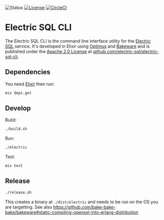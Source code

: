 ![Status](https://img.shields.io/badge/status-alpha-red.svg)
[![License](https://img.shields.io/badge/license-Apache-green.svg)](LICENSE.md)
[![CircleCI](https://circleci.com/gh/electric-sql/electric-sql-cli/tree/main.svg?style=shield&circle-token=67d43361b7c2aa039a0eef39d3617a9f481e54c5)](https://circleci.com/gh/electric-sql/electric-sql-cli/tree/main)

# Electric SQL CLI

The Electric SQL CLI is the command line interface utility for the [Electric SQL](https://electricdb-sql.com) service. It's developed in Elixir using [Optimus](https://github.com/funbox/optimus) and [Bakeware](https://github.com/bake-bake-bake/bakeware) and is published under the [Apache 2.0 License](https://github.com/electric-sql/electric-sql-cli/blob/master/LICENSE) at [github.com/electric-sql/electric-sql-cli](https://github.com/electric-sql/electric-sql-cli).

## Dependencies

You need [Elixir](https://elixir-lang.org/install.html) then run:

```sh
mix deps.get
```

## Develop

Build:

```sh
./build.sh
```

Run:

```sh
./electric
```

Test:

```sh
mix test
```

## Release

```sh
./release.sh
```

This creates a binary at `./dist/electric` and needs to be run on the OS you are targetting.
See also https://github.com/bake-bake-bake/bakeware#static-compiling-openssl-into-erlang-distribution
